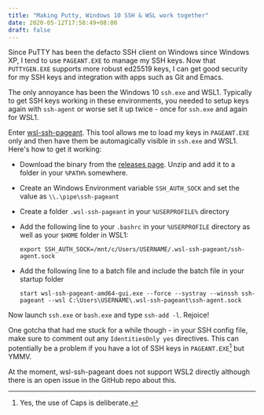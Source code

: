 ```yaml
---
title: "Making Putty, Windows 10 SSH & WSL work together"
date: 2020-05-12T17:58:49+08:00
draft: false
---
```


Since PuTTY has been the defacto SSH client on Windows since Windows XP, I tend to use ```PAGEANT.EXE``` to manage my SSH keys. Now that ```PUTTYGEN.EXE``` supports more robust ed25519 keys, I can get good security for my SSH keys and integration with apps such as Git and Emacs.

The only annoyance has been the Windows 10 ```ssh.exe``` and WSL1. Typically to get SSH keys working in these environments, you needed to setup keys again with ```ssh-agent``` or worse set it up twice - once for ```ssh.exe``` and again for WSL1.

Enter [wsl-ssh-pageant](https://github.com/benpye/wsl-ssh-pageant). This tool allows me to load my keys in ```PAGEANT.EXE``` only and then have them be automagically visible in ```ssh.exe``` and WSL1. Here's how to get it working:

- Download the binary from the [releases page](https://github.com/benpye/wsl-ssh-pageant/releases). Unzip and add it to a folder in your ```%PATH%``` somewhere.
- Create an Windows Environment variable ```SSH_AUTH_SOCK``` and set the value as ```\\.\pipe\ssh-pageant```
- Create a folder ```.wsl-ssh-pageant``` in your ```%USERPROFILE%``` directory
- Add the following line to your ```.bashrc``` in your ```%USERPROFILE``` directory as well as your ```$HOME``` folder in WSL1:

    ```export SSH_AUTH_SOCK=/mnt/c/Users/USERNAME/.wsl-ssh-pageant/ssh-agent.sock```

- Add the following line to a batch file and include the batch file in your startup folder

    ```start wsl-ssh-pageant-amd64-gui.exe --force --systray --winssh ssh-pageant --wsl C:\Users\USERNAME\.wsl-ssh-pageant\ssh-agent.sock```

Now launch ```ssh.exe``` or ```bash.exe``` and type ```ssh-add -l```. Rejoice!

One gotcha that had me stuck for a while though - in your SSH config file, make sure to comment out any ```IdentitiesOnly yes``` directives. This can potentially be a problem if you have a lot of SSH keys in ```PAGEANT.EXE```[^1] but YMMV.

At the moment, wsl-ssh-pageant does not support WSL2 directly although there is an open issue in the GitHub repo about this.

[^1]: Yes, the use of Caps is deliberate.
